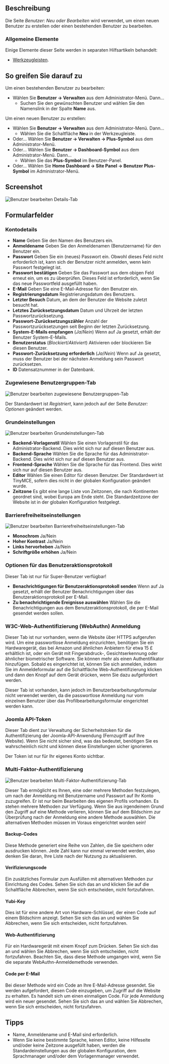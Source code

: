 <!-- Filename: Help4.x:Users:_Edit_Profile / Display title: Benutzer: Profil bearbeiten -->

## Beschreibung

Die Seite *Benutzer: Neu oder Bearbeiten* wird verwendet, um einen neuen Benutzer zu erstellen oder einen bestehenden Benutzer zu bearbeiten.

### Allgemeine Elemente

Einige Elemente dieser Seite werden in separaten Hilfsartikeln behandelt:

* [Werkzeugleisten](jdocmanual?article=help/common-elements/toolbars).

## So greifen Sie darauf zu

Um einen bestehenden Benutzer zu bearbeiten:

- Wählen Sie **Benutzer → Verwalten** aus dem Administrator-Menü. Dann...
  - Suchen Sie den gewünschten Benutzer und wählen Sie den Namenslink in der
    Spalte **Name** aus.

Um einen neuen Benutzer zu erstellen:

- Wählen Sie **Benutzer → Verwalten** aus dem Administrator-Menü. Dann...
  - Wählen Sie die Schaltfläche **Neu** in der Werkzeugleiste.
- Oder... Wählen Sie **Benutzer → Verwalten → Plus-Symbol** aus dem
  Administrator-Menü.
- Oder... Wählen Sie **Benutzer → Dashboard-Symbol** aus dem Administrator-Menü. Dann...
  - Wählen Sie das **Plus-Symbol** im Benutzer-Panel.
- Oder... Wählen Sie **Home Dashboard → Site Panel → Benutzer Plus-Symbol**
  im Administrator-Menü.

## Screenshot

![Benutzer bearbeiten Details-Tab](../../../de/images/users/users-edit-account-details-tab.png)

## Formularfelder

### Kontodetails

- **Name** Geben Sie den Namen des Benutzers ein.
- **Anmeldename** Geben Sie den Anmeldenamen (Benutzername) für den Benutzer ein.
- **Passwort** Geben Sie ein (neues) Passwort ein. Obwohl dieses Feld nicht erforderlich ist, kann sich der Benutzer nicht anmelden, wenn kein Passwort festgelegt ist.
- **Passwort bestätigen** Geben Sie das Passwort aus dem obigen Feld erneut ein, um es zu überprüfen. Dieses Feld ist erforderlich, wenn Sie das neue Passwortfeld ausgefüllt haben.
- **E-Mail** Geben Sie eine E-Mail-Adresse für den Benutzer ein.
- **Registrierungsdatum** Registrierungsdatum des Benutzers.
- **Letzter Besuch** Datum, an dem der Benutzer die Website zuletzt besucht hat.
- **Letztes Zurücksetzungsdatum** Datum und Uhrzeit der letzten Passwortzurücksetzung.
- **Passwort-Zurücksetzungszähler** Anzahl der Passwortzurücksetzungen seit Beginn der letzten Zurücksetzung.
- **System-E-Mails empfangen** (*Ja*/*Nein*) Wenn auf Ja gesetzt, erhält der Benutzer System-E-Mails.
- **Benutzerstatus** (*Blockiert*/*Aktiviert*) Aktivieren oder blockieren Sie diesen Benutzer.
- **Passwort-Zurücksetzung erforderlich** (*Ja*/*Nein*) Wenn auf Ja gesetzt, muss der Benutzer bei der nächsten Anmeldung sein Passwort zurücksetzen.
- **ID** Datensatznummer in der Datenbank.

### Zugewiesene Benutzergruppen-Tab

![Benutzer bearbeiten zugewiesene Benutzergruppen-Tab](../../../de/images/users/users-edit-assigned-user-groups-tab.png)

Der Standardwert ist *Registriert*, kann jedoch auf der Seite *Benutzer: Optionen* geändert werden.

### Grundeinstellungen

![Benutzer bearbeiten Grundeinstellungen-Tab](../../../de/images/users/users-edit-basic-settings-tab.png)

- **Backend-Vorlagenstil** Wählen Sie einen Vorlagenstil für das Administrator-Backend. Dies wirkt sich nur auf diesen Benutzer aus.
- **Backend-Sprache** Wählen Sie die Sprache für das Administrator-Backend. Dies wirkt sich nur auf diesen Benutzer aus.
- **Frontend-Sprache** Wählen Sie die Sprache für das Frontend. Dies wirkt sich nur auf diesen Benutzer aus.
- **Editor** Wählen Sie einen Editor für diesen Benutzer. Der Standardwert ist TinyMCE, sofern dies nicht in der globalen Konfiguration geändert wurde.
- **Zeitzone** Es gibt eine lange Liste von Zeitzonen, die nach Kontinenten geordnet sind, wobei Europa am Ende steht. Die Standardzeitzone der Website ist in der globalen Konfiguration festgelegt.

### Barrierefreiheitseinstellungen

![Benutzer bearbeiten Barrierefreiheitseinstellungen-Tab](../../../de/images/users/users-edit-accessibility-settings-tab.png)

- **Monochrom** Ja/Nein
- **Hoher Kontrast** Ja/Nein
- **Links hervorheben** Ja/Nein
- **Schriftgröße erhöhen** Ja/Nein

### Optionen für das Benutzeraktionsprotokoll

Dieser Tab ist nur für Super-Benutzer verfügbar!

- **Benachrichtigungen für Benutzeraktionsprotokoll senden** Wenn auf Ja gesetzt, erhält der Benutzer Benachrichtigungen über das Benutzeraktionsprotokoll per E-Mail.
- **Zu benachrichtigende Ereignisse auswählen** Wählen Sie die Benachrichtigungen aus dem Benutzeraktionsprotokoll, die per E-Mail gesendet werden sollen.

### W3C-Web-Authentifizierung (WebAuthn) Anmeldung

Dieser Tab ist nur vorhanden, wenn die Website über HTTPS aufgerufen wird. Um eine passwortlose Anmeldung einzurichten, benötigen Sie ein Hardwaregerät, das bei Amazon und ähnlichen Anbietern für etwa 15 £ erhältlich ist, oder ein Gerät mit Fingerabdruck-, Gesichtserkennung oder ähnlicher biometrischer Software. Sie können mehr als einen Authentifikator hinzufügen. Sobald es eingerichtet ist, können Sie sich anmelden, indem Sie im Anmeldeformular auf die Schaltfläche Web-Authentifizierung klicken und dann den Knopf auf dem Gerät drücken, wenn Sie dazu aufgefordert werden.

Dieser Tab ist vorhanden, kann jedoch im Benutzerbearbeitungsformular nicht verwendet werden, da die passwortlose Anmeldung nur vom einzelnen Benutzer über das Profilbearbeitungsformular eingerichtet werden kann.

### Joomla API-Token

Dieser Tab dient zur Verwaltung der Sicherheitstoken für die Authentifizierung der Joomla-API-Anwendung (Fernzugriff auf Ihre Website). Wenn Sie nicht sicher sind, was das bedeutet, benötigen Sie es wahrscheinlich nicht und können diese Einstellungen sicher ignorieren.

Der Token ist nur für Ihr eigenes Konto sichtbar.

### Multi-Faktor-Authentifizierung

![Benutzer bearbeiten Multi-Faktor-Authentifizierung-Tab](../../../de/images/users/users-edit-multi-factor-authentication-tab.png)

Dieser Tab ermöglicht es Ihnen, eine oder mehrere Methoden festzulegen, um nach der Anmeldung mit Benutzername und Passwort auf Ihr Konto zuzugreifen. Er ist nur beim Bearbeiten des eigenen Profils vorhanden. Es stehen mehrere Methoden zur Verfügung. Wenn Sie aus irgendeinem Grund den Zugriff auf eine Methode verlieren, können Sie auf dem Bildschirm zur Überprüfung nach der Anmeldung eine andere Methode auswählen. Die alternativen Methoden müssen im Voraus eingerichtet worden sein!

#### Backup-Codes

Diese Methode generiert eine Reihe von Zahlen, die Sie speichern oder ausdrucken können. Jede Zahl kann nur einmal verwendet werden, also denken Sie daran, Ihre Liste nach der Nutzung zu aktualisieren.

#### Verifizierungscode

Ein zusätzliches Formular zum Ausfüllen mit alternativen Methoden zur Einrichtung des Codes. Sehen Sie sich das an und klicken Sie auf die Schaltfläche Abbrechen, wenn Sie sich entscheiden, nicht fortzufahren.

#### Yubi-Key

Dies ist für eine andere Art von Hardware-Schlüssel, der einen Code auf einem Bildschirm anzeigt. Sehen Sie sich das an und wählen Sie Abbrechen, wenn Sie sich entscheiden, nicht fortzufahren.

#### Web-Authentifizierung

Für ein Hardwaregerät mit einem Knopf zum Drücken. Sehen Sie sich das an und wählen Sie Abbrechen, wenn Sie sich entscheiden, nicht fortzufahren. Beachten Sie, dass diese Methode umgangen wird, wenn Sie die separate WebAuthn-Anmeldemethode verwenden.

#### Code per E-Mail

Bei dieser Methode wird ein Code an Ihre E-Mail-Adresse gesendet. Sie werden aufgefordert, diesen Code einzugeben, um Zugriff auf die Website zu erhalten. Es handelt sich um einen einmaligen Code. Für jede Anmeldung wird ein neuer gesendet. Sehen Sie sich das an und wählen Sie Abbrechen, wenn Sie sich entscheiden, nicht fortzufahren.

## Tipps

- Name, Anmeldename und E-Mail sind erforderlich.
- Wenn Sie keine bestimmte Sprache, keinen Editor, keine Hilfeseite und/oder keine Zeitzone ausgefüllt haben, werden die Standardeinstellungen aus der globalen Konfiguration, dem Sprachmanager und/oder dem Vorlagenmanager verwendet.
